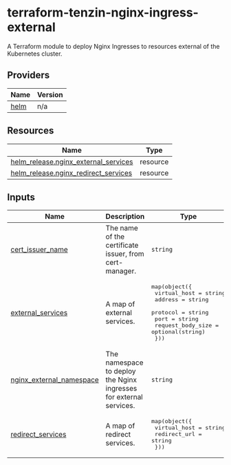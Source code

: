 # terraform-tenzin-nginx-ingress-external
A Terraform module to deploy Nginx Ingresses to resources external of the Kubernetes cluster.

<!-- BEGIN_TF_DOCS -->


## Providers

| Name | Version |
|------|---------|
| <a name="provider_helm"></a> [helm](#provider\_helm) | n/a |

## Resources

| Name | Type |
|------|------|
| [helm_release.nginx_external_services](https://registry.terraform.io/providers/hashicorp/helm/latest/docs/resources/release) | resource |
| [helm_release.nginx_redirect_services](https://registry.terraform.io/providers/hashicorp/helm/latest/docs/resources/release) | resource |

## Inputs

| Name | Description | Type | Default | Required |
|------|-------------|------|---------|:--------:|
| <a name="input_cert_issuer_name"></a> [cert\_issuer\_name](#input\_cert\_issuer\_name) | The name of the certificate issuer, from cert-manager. | `string` | `"lets-encrypt"` | no |
| <a name="input_external_services"></a> [external\_services](#input\_external\_services) | A map of external services. | <pre>map(object({<br>    virtual_host      = string<br>    address           = string<br>    protocol          = string<br>    port              = string<br>    request_body_size = optional(string)<br>  }))</pre> | `{}` | no |
| <a name="input_nginx_external_namespace"></a> [nginx\_external\_namespace](#input\_nginx\_external\_namespace) | The namespace to deploy the Nginx ingresses for external services. | `string` | `"nginx-external"` | no |
| <a name="input_redirect_services"></a> [redirect\_services](#input\_redirect\_services) | A map of redirect services. | <pre>map(object({<br>    virtual_host = string<br>    redirect_url = string<br>  }))</pre> | `{}` | no |
<!-- END_TF_DOCS -->
